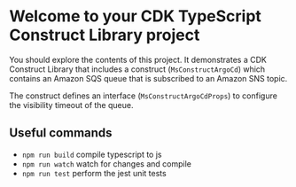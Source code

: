 # Welcome to your CDK TypeScript Construct Library project

You should explore the contents of this project. It demonstrates a CDK Construct Library that includes a construct (`MsConstructArgoCd`)
which contains an Amazon SQS queue that is subscribed to an Amazon SNS topic.

The construct defines an interface (`MsConstructArgoCdProps`) to configure the visibility timeout of the queue.

## Useful commands

* `npm run build`   compile typescript to js
* `npm run watch`   watch for changes and compile
* `npm run test`    perform the jest unit tests
